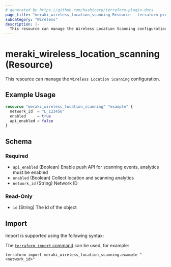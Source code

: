 ```yaml
---
# generated by https://github.com/hashicorp/terraform-plugin-docs
page_title: "meraki_wireless_location_scanning Resource - terraform-provider-meraki"
subcategory: "Wireless"
description: |-
  This resource can manage the Wireless Location Scanning configuration.
---
```


# meraki_wireless_location_scanning (Resource)

This resource can manage the `Wireless Location Scanning` configuration.

## Example Usage

```terraform
resource "meraki_wireless_location_scanning" "example" {
  network_id  = "L_123456"
  enabled     = true
  api_enabled = false
}
```

<!-- schema generated by tfplugindocs -->
## Schema

### Required

- `api_enabled` (Boolean) Enable push API for scanning events, analytics must be enabled
- `enabled` (Boolean) Collect location and scanning analytics
- `network_id` (String) Network ID

### Read-Only

- `id` (String) The id of the object

## Import

Import is supported using the following syntax:

The [`terraform import` command](https://developer.hashicorp.com/terraform/cli/commands/import) can be used, for example:

```shell
terraform import meraki_wireless_location_scanning.example "<network_id>"
```
